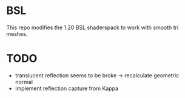 # BSL

This repo modifies the 1.20 BSL shaderspack to work with smooth tri meshes.

# TODO
- translucent reflection seems to be broke -> recalculate geometric normal
- implement reflection capture from Kappa
